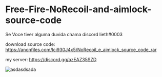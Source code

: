 # Free-Fire-NoRecoil-and-aimlock-source-code
Se Voce tiver alguma duvida chama discord lieth#0003

download source code: https://anonfiles.com/lci930J4x5/NoRecoil_e_aimlock_source_code_rar

my server: https://discord.gg/azEAZ35SZD

![asdasdsada](https://user-images.githubusercontent.com/83485103/155039709-7c2f89a6-be68-4ea0-abdc-6cbc0d6d97ef.png)
